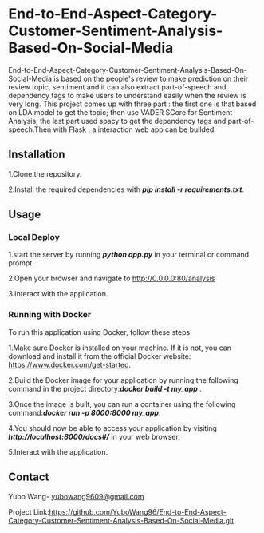 # End-to-End-Aspect-Category-Customer-Sentiment-Analysis-Based-On-Social-Media
End-to-End-Aspect-Category-Customer-Sentiment-Analysis-Based-On-Social-Media is based on the people's review to make prediction on their review topic, sentiment and it can also extract part-of-speech and dependency tags to make users to understand easily when the review is very long. This project comes up with three part : the first one is that based on LDA model to get the topic; then use VADER SCore for Sentiment Analysis; the last part used spacy to get the dependency tags and  part-of-speech.Then with Flask , a interaction web app can be builded. 
## Installation
1.Clone the repository.  

2.Install the required dependencies with ***pip install -r requirements.txt***.
## Usage
### Local Deploy
1.start the server by running ***python app.py*** in your terminal or command prompt.

2.Open your browser and navigate to http://0.0.0.0:80/analysis

3.Interact with the application.
### Running with Docker
To run this application using Docker, follow these steps:

1.Make sure Docker is installed on your machine. If it is not, you can download and install it from the official Docker website: https://www.docker.com/get-started.

2.Build the Docker image for your application by running the following command in the project directory:***docker build -t my_app*** .

3.Once the image is built, you can run a container using the following command:***docker run -p 8000:8000 my_app***.

4.You should now be able to access your application by visiting ***http://localhost:8000/docs#/*** in your web browser.

5.Interact with the application.
## Contact
Yubo Wang- yubowang9609@gmail.com

Project Link:https://github.com/YuboWang96/End-to-End-Aspect-Category-Customer-Sentiment-Analysis-Based-On-Social-Media.git
